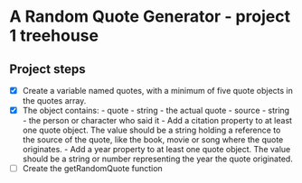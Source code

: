 # A Random Quote Generator - project 1 treehouse

## Project steps

- [x] Create a variable named quotes, with a minimum of five quote objects in the quotes array.
- [x] The object contains:  - quote - string - the actual quote
                            - source - string - the person or character who said it
                            - Add a citation property to at least one quote object. The value should be a string holding a reference to the source of the quote, like the book, movie or song where the quote originates.
                            - Add a year property to at least one quote object. The value should be a string or number representing the year the quote originated.
- [ ] Create the getRandomQuote function